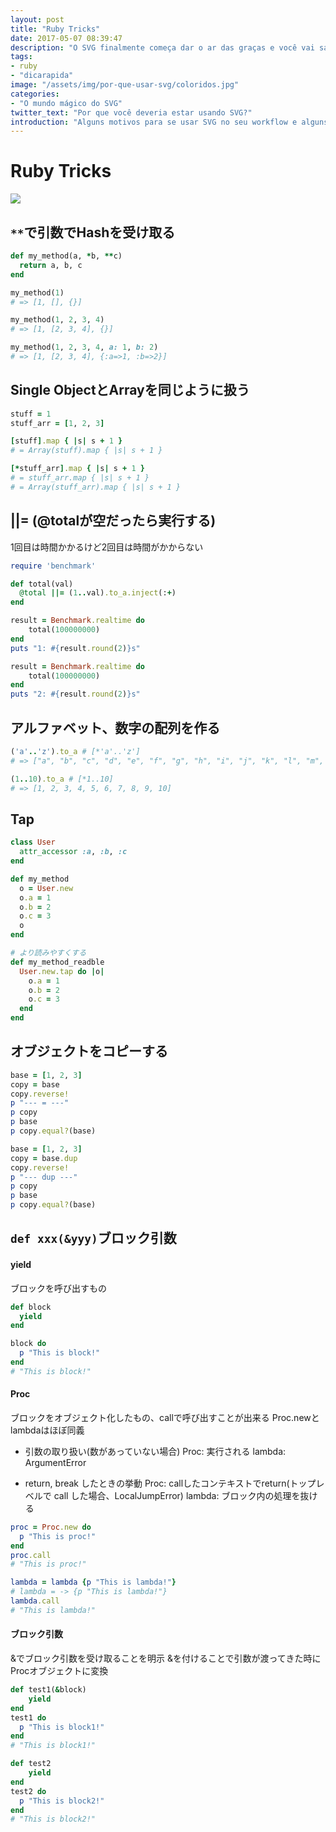 ```yaml
---
layout: post
title: "Ruby Tricks"
date: 2017-05-07 08:39:47
description: "O SVG finalmente começa dar o ar das graças e você vai saber aqui o porquê disso."
tags:
- ruby
- "dicarapida"
image: "/assets/img/por-que-usar-svg/coloridos.jpg"
categories:
- "O mundo mágico do SVG"
twitter_text: "Por que você deveria estar usando SVG?"
introduction: "Alguns motivos para se usar SVG no seu workflow e alguns exemplos bem bacanas de como outros já utilizam."
---
```


# Ruby Tricks

![](https://ruby.tw/logo.gif)

## `**`で引数でHashを受け取る

```rb
def my_method(a, *b, **c)
  return a, b, c
end

my_method(1)
# => [1, [], {}]

my_method(1, 2, 3, 4)
# => [1, [2, 3, 4], {}]

my_method(1, 2, 3, 4, a: 1, b: 2)
# => [1, [2, 3, 4], {:a=>1, :b=>2}]
```

## Single ObjectとArrayを同じように扱う

```rb
stuff = 1
stuff_arr = [1, 2, 3]

[stuff].map { |s| s + 1 }    
# = Array(stuff).map { |s| s + 1 }

[*stuff_arr].map { |s| s + 1 }    
# = stuff_arr.map { |s| s + 1 }    
# = Array(stuff_arr).map { |s| s + 1 }
```

## ||= (@totalが空だったら実行する)
1回目は時間かかるけど2回目は時間がかからない

```rb
require 'benchmark'

def total(val)
  @total ||= (1..val).to_a.inject(:+)
end

result = Benchmark.realtime do
    total(100000000)
end
puts "1: #{result.round(2)}s"

result = Benchmark.realtime do
    total(100000000)
end
puts "2: #{result.round(2)}s"
```

## アルファベット、数字の配列を作る

```rb
('a'..'z').to_a # [*'a'..'z']
# => ["a", "b", "c", "d", "e", "f", "g", "h", "i", "j", "k", "l", "m", "n", "o", "p", "q", "r", "s", "t", "u", "v", "w", "x", "y", "z"]

(1..10).to_a # [*1..10]
# => [1, 2, 3, 4, 5, 6, 7, 8, 9, 10]
```

## Tap

```rb
class User
  attr_accessor :a, :b, :c
end

def my_method
  o = User.new
  o.a = 1
  o.b = 2
  o.c = 3
  o
end

# より読みやすくする
def my_method_readble
  User.new.tap do |o|
    o.a = 1
    o.b = 2
    o.c = 3
  end
end
```

## オブジェクトをコピーする

```ruby
base = [1, 2, 3]
copy = base
copy.reverse!
p "--- = ---"
p copy
p base
p copy.equal?(base)

base = [1, 2, 3]
copy = base.dup
copy.reverse!
p "--- dup ---"
p copy
p base
p copy.equal?(base)
```

## `def xxx(&yyy)`ブロック引数
#### yield
ブロックを呼び出すもの

```ruby
def block
  yield
end

block do
  p "This is block!"
end
# "This is block!"
```
#### Proc
ブロックをオブジェクト化したもの、callで呼び出すことが出来る
Proc.newとlambdaはほぼ同義

* 引数の取り扱い(数があっていない場合)
Proc: 実行される
lambda: ArgumentError

* return, break したときの挙動
Proc: callしたコンテキストでreturn(トップレベルで call した場合、LocalJumpError)
lambda: ブロック内の処理を抜ける

```ruby
proc = Proc.new do
  p "This is proc!"
end
proc.call
# "This is proc!"

lambda = lambda {p "This is lambda!"}
# lambda = -> {p "This is lambda!"}
lambda.call
# "This is lambda!"
```
#### ブロック引数
&でブロック引数を受け取ることを明示
&を付けることで引数が渡ってきた時にProcオブジェクトに変換

```ruby
def test1(&block)
    yield
end
test1 do
  p "This is block1!"
end
# "This is block1!"

def test2
    yield
end
test2 do
  p "This is block2!"
end
# "This is block2!"
```
